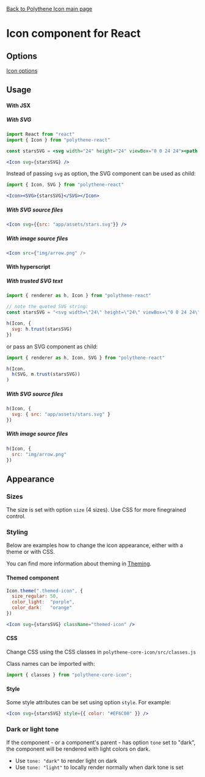 [Back to Polythene Icon main page](../icon.md)

# Icon component for React


## Options

[Icon options](../icon.md)


## Usage

#### With JSX

##### With SVG

~~~jsx
import React from "react"
import { Icon } from "polythene-react"

const starsSVG = <svg width="24" height="24" viewBox="0 0 24 24"><path d="M11.99 2C6.47 2 2 6.48 2 12s4.47 10 9.99 10C17.52 22 22 17.52 22 12S17.52 2 11.99 2zm4.24 16L12 15.45 7.77 18l1.12-4.81-3.73-3.23 4.92-.42L12 5l1.92 4.53 4.92.42-3.73 3.23L16.23 18z"/></svg>

<Icon svg={starsSVG} />
~~~

Instead of passing `svg` as option, the SVG component can be used as child:

~~~jsx
import { Icon, SVG } from "polythene-react"

<Icon><SVG>{starsSVG}</SVG></Icon>
~~~

##### With SVG source files

~~~jsx
<Icon svg={{src: "app/assets/stars.svg"}} />
~~~

##### With image source files

~~~jsx
<Icon src={"img/arrow.png" />
~~~

#### With hyperscript

##### With trusted SVG text

~~~javascript
import { renderer as h, Icon } from "polythene-react"

// note the quoted SVG string:
const starsSVG = "<svg width=\"24\" height=\"24\" viewBox=\"0 0 24 24\"><path d=\"M11.99 2C6.47 2 2 6.48 2 12s4.47 10 9.99 10C17.52 22 22 17.52 22 12S17.52 2 11.99 2zm4.24 16L12 15.45 7.77 18l1.12-4.81-3.73-3.23 4.92-.42L12 5l1.92 4.53 4.92.42-3.73 3.23L16.23 18z\"/></svg>"

h(Icon, {
  svg: h.trust(starsSVG)
})
~~~

or pass an SVG component as child:

~~~javascript
import { renderer as h, Icon, SVG } from "polythene-react"

h(Icon,
  h(SVG, m.trust(starsSVG))
)
~~~

##### With SVG source files

~~~javascript
h(Icon, {
  svg: { src: "app/assets/stars.svg" }
})
~~~

##### With image source files

~~~javascript
h(Icon, {
  src: "img/arrow.png"
})
~~~


## Appearance

### Sizes

The size is set with option `size` (4 sizes). Use CSS for more finegrained control.

### Styling

Below are examples how to change the icon appearance, either with a theme or with CSS.

You can find more information about theming in [Theming](../theming.md).

#### Themed component

~~~jsx
Icon.theme(".themed-icon", {
  size_regular: 50,
  color_light:  "purple",
  color_dark:   "orange"
})

<Icon svg={starsSVG} className="themed-icon" />
~~~

#### CSS

Change CSS using the CSS classes in `polythene-core-icon/src/classes.js`

Class names can be imported with:

~~~javascript
import { classes } from "polythene-core-icon";
~~~

#### Style

Some style attributes can be set using option `style`. For example:

~~~jsx
<Icon svg={starsSVG} style={{ color: "#EF6C00" }} />
~~~

### Dark or light tone

If the component - or a component's parent - has option `tone` set to "dark", the component will be rendered with light colors on dark. 

* Use `tone: "dark"` to render light on dark
* Use `tone: "light"` to locally render normally when dark tone is set



